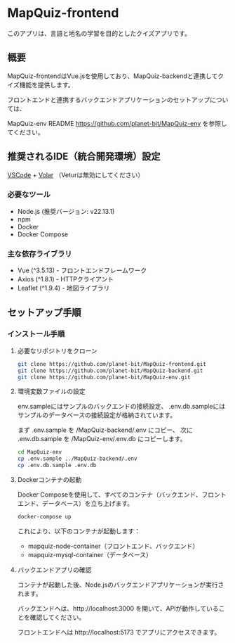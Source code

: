# MapQuiz-frontend

このアプリは、言語と地名の学習を目的としたクイズアプリです。

## 概要
MapQuiz-frontendはVue.jsを使用しており、MapQuiz-backendと連携してクイズ機能を提供します。

フロントエンドと連携するバックエンドアプリケーションのセットアップについては、

MapQuiz-env README https://github.com/planet-bit/MapQuiz-env を参照してください。

## 推奨されるIDE（統合開発環境）設定

[VSCode](https://code.visualstudio.com/) + [Volar](https://marketplace.visualstudio.com/items?itemName=Vue.volar) （Veturは無効にしてください）

### 必要なツール
- Node.js (推奨バージョン: v22.13.1)
- npm
- Docker
- Docker Compose

### 主な依存ライブラリ
- Vue (^3.5.13) - フロントエンドフレームワーク
- Axios (^1.8.1) - HTTPクライアント
- Leaflet (^1.9.4) - 地図ライブラリ

## セットアップ手順

### インストール手順

1. 必要なリポジトリをクローン

   ```sh
   git clone https://github.com/planet-bit/MapQuiz-frontend.git
   git clone https://github.com/planet-bit/MapQuiz-backend.git
   git clone https://github.com/planet-bit/MapQuiz-env.git
   ```

2. 環境変数ファイルの設定

   env.sampleにはサンプルのバックエンドの接続設定、
   .env.db.sampleにはサンプルのデータベースの接続設定が格納されています。
   
   まず .env.sample を /MapQuiz-backend/.env にコピー、
   次に .env.db.sample を /MapQuiz-env/.env.db にコピーします。


   ```sh
   cd MapQuiz-env
   cp .env.sample ../MapQuiz-backend/.env
   cp .env.db.sample .env.db
   ```

3. Dockerコンテナの起動

   Docker Composeを使用して、すべてのコンテナ（バックエンド、フロントエンド、データベース）を立ち上げます。

   ```sh
   docker-compose up
   ```

   これにより、以下のコンテナが起動します：

   - mapquiz-node-container（フロントエンド、バックエンド）
   - mapquiz-mysql-container（データベース）

4. バックエンドアプリの確認

   コンテナが起動した後、Node.jsのバックエンドアプリケーションが実行されます。
   
   
   バックエンドへは、http://localhost:3000 を開いて、APIが動作していることを確認してください。

   フロントエンドへは http://localhost:5173 でアプリにアクセスできます。
